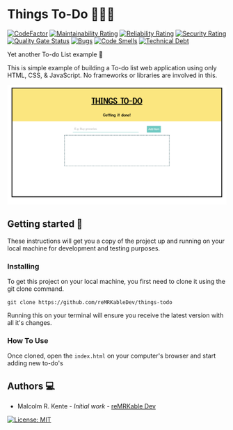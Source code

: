 # Things To-Do 🚀🚀🚀

[![CodeFactor](https://www.codefactor.io/repository/github/remrkabledev/things-todo/badge)](https://www.codefactor.io/repository/github/remrkabledev/things-todo) [![Maintainability Rating](https://sonarcloud.io/api/project_badges/measure?project=reMRKableDev_things-todo&metric=sqale_rating)](https://sonarcloud.io/dashboard?id=reMRKableDev_things-todo) [![Reliability Rating](https://sonarcloud.io/api/project_badges/measure?project=reMRKableDev_things-todo&metric=reliability_rating)](https://sonarcloud.io/dashboard?id=reMRKableDev_things-todo) [![Security Rating](https://sonarcloud.io/api/project_badges/measure?project=reMRKableDev_things-todo&metric=security_rating)](https://sonarcloud.io/dashboard?id=reMRKableDev_things-todo) [![Quality Gate Status](https://sonarcloud.io/api/project_badges/measure?project=reMRKableDev_things-todo&metric=alert_status)](https://sonarcloud.io/dashboard?id=reMRKableDev_things-todo) [![Bugs](https://sonarcloud.io/api/project_badges/measure?project=reMRKableDev_things-todo&metric=bugs)](https://sonarcloud.io/dashboard?id=reMRKableDev_things-todo) [![Code Smells](https://sonarcloud.io/api/project_badges/measure?project=reMRKableDev_things-todo&metric=code_smells)](https://sonarcloud.io/dashboard?id=reMRKableDev_things-todo) [![Technical Debt](https://sonarcloud.io/api/project_badges/measure?project=reMRKableDev_things-todo&metric=sqale_index)](https://sonarcloud.io/dashboard?id=reMRKableDev_things-todo)

Yet another To-do List example 🤣

This is simple example of building a To-do list web application using only HTML, CSS, & JavaScript. No frameworks or libraries are involved in this. 

![todo-banner](assets/todo-banner.gif)

## Getting started 🏁
These instructions will get you a copy of the project up and running on your local machine for development and testing purposes.

### Installing
To get this project on your local machine, you first need to clone it using the git clone command.
```
git clone https://github.com/reMRKableDev/things-todo
```

Running this on your terminal will ensure you receive the latest version with all it's changes.

### How To Use
Once cloned, open the `index.html` on your computer's browser and start adding new to-do's

## Authors 💻

- Malcolm R. Kente - *Initial work* - [reMRKable Dev](https://remrkabledev.com/)

[![License: MIT](https://img.shields.io/badge/License-MIT-yellow.svg)](https://opensource.org/licenses/MIT)
